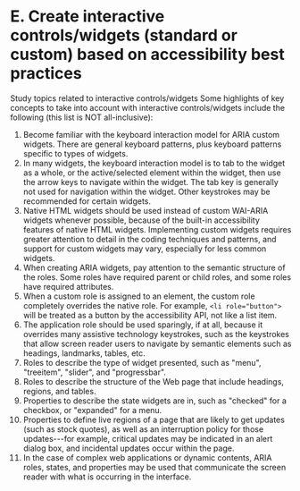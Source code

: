 # E. Create interactive controls/widgets (standard or custom) based on accessibility best practices

Study topics related to interactive controls/widgets
Some highlights of key concepts to take into account with interactive controls/widgets include the following (this list is NOT all-inclusive):

1.  Become familiar with the keyboard interaction model for ARIA custom widgets. There are general keyboard patterns, plus keyboard patterns specific to types of widgets.
2.  In many widgets, the keyboard interaction model is to tab to the widget as a whole, or the active/selected element within the widget, then use the arrow keys to navigate within the widget. The tab key is generally not used for navigation within the widget. Other keystrokes may be recommended for certain widgets.
3.  Native HTML widgets should be used instead of custom WAI-ARIA widgets whenever possible, because of the built-in accessibility features of native HTML widgets. Implementing custom widgets requires greater attention to detail in the coding techniques and patterns, and support for custom widgets may vary, especially for less common widgets.
4.  When creating ARIA widgets, pay attention to the semantic structure of the roles. Some roles have required parent or child roles, and some roles have required attributes.
5.  When a custom role is assigned to an element, the custom role completely overrides the native role. For example, `<li role="button">` will be treated as a button by the accessibility API, not like a list item. <!-- We added the new items that were between 5 and 6 to the end of the lest, starting at 7 -->
6.  The application role should be used sparingly, if at all, because it overrides many assistive technology keystrokes, such as the keystrokes that allow screen reader users to navigate by semantic elements such as headings, landmarks, tables, etc.
7.  Roles to describe the type of widget presented, such as "menu", "treeitem", "slider", and "progressbar".
8.  Roles to describe the structure of the Web page that include headings, regions, and tables.
9.  Properties to describe the state widgets are in, such as "checked" for a checkbox, or "expanded" for a menu.
10. Properties to define live regions of a page that are likely to get updates (such as stock quotes), as well as an interruption policy for those updates---for example, critical updates may be indicated in an alert dialog box, and incidental updates occur within the page.
11. In the case of complex web applications or dynamic contents, ARIA roles, states, and properties may be used that communicate the screen reader with what is occurring in the interface.
